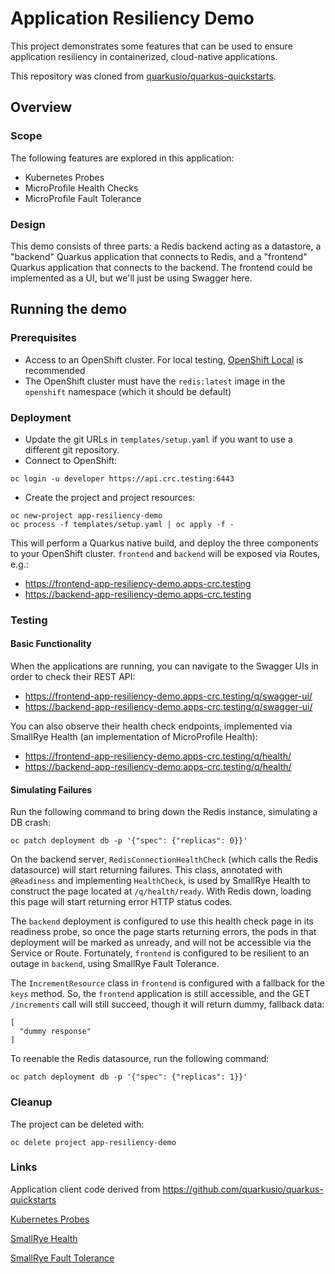
# Application Resiliency Demo

This project demonstrates some features that can be used to ensure application resiliency in containerized, cloud-native applications.

This repository was cloned from [quarkusio/quarkus-quickstarts](https://github.com/quarkusio/quarkus-quickstarts).

## Overview

### Scope

The following features are explored in this application:

- Kubernetes Probes
- MicroProfile Health Checks
- MicroProfile Fault Tolerance

### Design

This demo consists of three parts: a Redis backend acting as a datastore, a "backend" Quarkus application that connects to Redis,
and a "frontend" Quarkus application that connects to the backend. The frontend could be implemented as a UI, but we'll just be
using Swagger here.

## Running the demo

### Prerequisites

- Access to an OpenShift cluster. For local testing, [OpenShift Local](https://developers.redhat.com/products/openshift-local/overview) is recommended
- The OpenShift cluster must have the `redis:latest` image in the `openshift` namespace (which it should be default)

### Deployment

- Update the git URLs in `templates/setup.yaml` if you want to use a different git repository. 
- Connect to OpenShift:
```
oc login -u developer https://api.crc.testing:6443 
```
- Create the project and project resources:
```
oc new-project app-resiliency-demo
oc process -f templates/setup.yaml | oc apply -f -
```

This will perform a Quarkus native build, and deploy the three components to your OpenShift cluster. `frontend` and `backend` will be exposed
via Routes, e.g.:
- <https://frontend-app-resiliency-demo.apps-crc.testing>
- <https://backend-app-resiliency-demo.apps-crc.testing>

### Testing

#### Basic Functionality

When the applications are running, you can navigate to the Swagger UIs in order to check their REST API:

- <https://frontend-app-resiliency-demo.apps-crc.testing/q/swagger-ui/>
- <https://backend-app-resiliency-demo.apps-crc.testing/q/swagger-ui/>

You can also observe their health check endpoints, implemented via SmallRye Health (an implementation of MicroProfile Health):

- <https://frontend-app-resiliency-demo.apps-crc.testing/q/health/>
- <https://backend-app-resiliency-demo.apps-crc.testing/q/health/>

#### Simulating Failures

Run the following command to bring down the Redis instance, simulating a DB crash:

```
oc patch deployment db -p '{"spec": {"replicas": 0}}'
```

On the backend server, `RedisConnectionHealthCheck` (which calls the Redis datasource) will start returning failures. This
class, annotated with `@Readiness` and implementing `HealthCheck`, is used by SmallRye Health to construct the page located
at `/q/health/ready`. With Redis down, loading this page will start returning error HTTP status codes.

The `backend` deployment is configured to use this health check page in its readiness probe, so once the page starts returning
errors, the pods in that deployment will be marked as unready, and will not be accessible via the Service or Route. Fortunately,
`frontend` is configured to be resilient to an outage in `backend`, using SmallRye Fault Tolerance. 

The `IncrementResource` class in `frontend` is configured with a fallback for the `keys` method. So, the `frontend` application
is still accessible, and the GET `/increments` call will still succeed, though it will return dummy, fallback data:

```
[
  "dummy response"
]
```

To reenable the Redis datasource, run the following command:

```
oc patch deployment db -p '{"spec": {"replicas": 1}}'
```

### Cleanup

The project can be deleted with:

```
oc delete project app-resiliency-demo
```

### Links

Application client code derived from <https://github.com/quarkusio/quarkus-quickstarts>

[Kubernetes Probes](https://kubernetes.io/docs/tasks/configure-pod-container/configure-liveness-readiness-startup-probes/)

[SmallRye Health](https://quarkus.io/guides/smallrye-health)

[SmallRye Fault Tolerance](https://quarkus.io/guides/smallrye-fault-tolerance)
